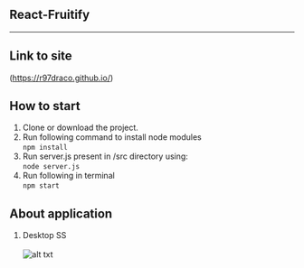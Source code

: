 ## React-Fruitify
--------
## Link to site
(https://r97draco.github.io/)

## How to start
1. Clone or download the project.
2. Run following command to install node modules
<br>```npm install```
2. Run server.js present in /src directory using:
<br>```node server.js```
3. Run following in terminal
<br>```npm start```

## About application
1. Desktop SS
<br><br>![alt txt](./public/desktop.png)<br>

